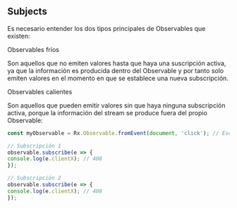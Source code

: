 ## Subjects

Es necesario entender los dos tipos principales de Observables que existen:

Observables fríos

Son aquellos que no emiten valores hasta que haya una suscripción activa, ya que la información es producida dentro del Observable y por tanto solo emiten valores en el momento en que se establece una nueva subscripción.

Observables calientes

Son aquellos que pueden emitir valores sin que haya ninguna subscripción activa, porque la información del stream se produce fuera del propio Observable:

``` ts
const myObservable = Rx.Observable.fromEvent(document, 'click'); // Escuchamos el evento click

// Subscripción 1
observable.subscribe(e => {
console.log(e.clientX); // 408
});

// Subscripción 2
observable.subscribe(e => {
console.log(e.clientX); // 408
});

```
